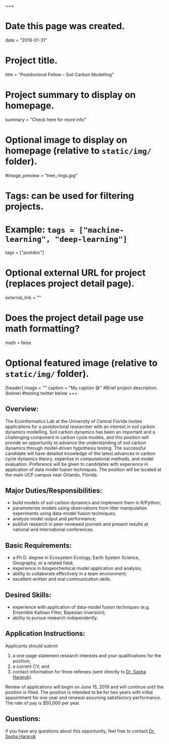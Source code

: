 +++
# Date this page was created.
date = "2019-01-31"

# Project title.
title = "Postdoctoral Fellow – Soil Carbon Modelling"

# Project summary to display on homepage.
summary = "Check here for more info"

# Optional image to display on homepage (relative to `static/img/` folder).
#image_preview = "tree_rings.jpg"

# Tags: can be used for filtering projects.
# Example: `tags = ["machine-learning", "deep-learning"]`
tags = ["postdoc"]

# Optional external URL for project (replaces project detail page).
external_link = ""

# Does the project detail page use math formatting?
math = false

# Optional featured image (relative to `static/img/` folder).
[header]
image = ""
caption = "My caption :smile:"
#Brief project description.(below)
#testing twitter below
+++


##  Overview:
The Ecoinformatics Lab at the University of Central Florida invites applications for a postdoctoral researcher with an interest in soil carbon dynamics modelling. Soil carbon dynamics has been an important and a challenging component in carbon cycle models, and this position will provide an opportunity to advance the understanding of soil carbon dynamics through model-driven hypothesis testing. The successful candidate will have detailed knowledge of the latest advances in carbon cycle dynamics theory, expertise in computational methods, and model evaluation. Preference will be given to candidates with experience in application of data model fusion techniques. The position will be located at the main UCF campus near Orlando, Florida.  

## Major Duties/Responsibilities:

*	build models of soil carbon dynamics and implement them in R/Python;  
*	parameterize models using observations from litter manipulation experiments using data-model fusion techniques;  
*	analyze model output and performance;  
*	publish research in peer-reviewed journals and present results at national and international conferences.    



## Basic Requirements:  

*	a Ph.D. degree in Ecosystem Ecology, Earth System Science, Geography, or a related field;  
*	experience in biogeochemical model application and analysis;  
*	ability to collaborate effectively in a team environment;  
*	excellent written and oral communication skills.  

## Desired Skills:

*	experience with application of data-model fusion techniques (e.g. Ensemble Kalman Filter, Bayesian inversion);  
*	ability to pursue research independently.  


## Application Instructions:  

Applicants should submit

1. a one-page statement research interests and your qualifications for the position;  
2. a current CV; and  
3. contact information for three referees (sent directly to [Dr. Sasha Hararuk](mailto:ohararuk@ucf.edu)).  

Review of applications will begin on June 15, 2019 and will continue until the position is filled. The position is intended to be for two years with initial appointment for one year and renewal assuming satisfactory performance. The rate of pay is $50,000 per year.  

## Questions:
If you have any questions about this opportunity, feel free to contact [Dr. Sasha Hararuk](mailto:ohararuk@ucf.edu)  
